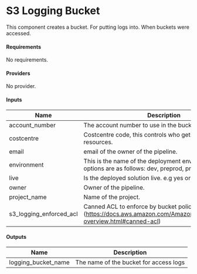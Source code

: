 # S3 Logging Bucket

This component creates a bucket. For putting logs into. When buckets were accessed.

#### Requirements

No requirements.

#### Providers

No provider.

#### Inputs

| Name | Description | Type | Default |
|------|-------------|------|---------|
| account\_number | The account number to use in the bucket name and policy | `string` | n/a |
| costcentre | Costcentre code, this controls who gets billed for what resources. | `string` | n/a |
| email | email of the owner of the pipeline. | `string` | n/a |
| environment | This is the name of the deployment environment. The options are as follows: dev, preprod, prod. | `string` | n/a |
| live | Is the deployed solution live. e.g yes or no | `string` | `"no"` |
| owner | Owner of the pipeline. | `string` | n/a |
| project\_name | Name of the project. | `string` | `"voyager"` |
| s3\_logging\_enforced\_acl | Canned ACL to enforce by bucket policy (https://docs.aws.amazon.com/AmazonS3/latest/dev/acl-overview.html#canned-acl) | `string` | `"log-delivery-write"` |

#### Outputs

| Name | Description |
|------|-------------|
| logging\_bucket\_name | The name of the bucket for access logs |

